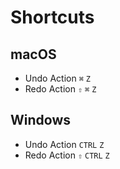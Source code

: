 # Shortcuts

## macOS

* Undo Action `⌘` `Z`
* Redo Action `⇧` `⌘` `Z`

## Windows

* Undo Action `CTRL` `Z`
* Redo Action `⇧` `CTRL` `Z`

